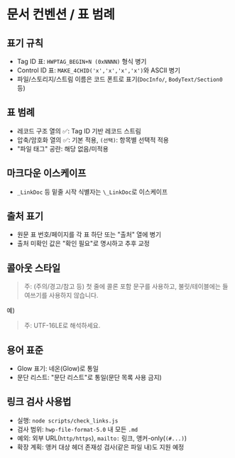 # 문서 컨벤션 / 표 범례

## 표기 규칙

- Tag ID 표: `HWPTAG_BEGIN+N (0xNNNN)` 형식 병기
- Control ID 표: `MAKE_4CHID('x','x','x','x')`와 ASCII 병기
- 파일/스토리지/스트림 이름은 코드 폰트로 표기(`DocInfo/`, `BodyText/Section0` 등)

## 표 범례

- 레코드 구조 열의 ✅: Tag ID 기반 레코드 스트림
- 압축/암호화 열의 ✅: 기본 적용, `(선택)`: 항목별 선택적 적용
- "파일 태그" 공란: 해당 없음/미적용

## 마크다운 이스케이프

- `_LinkDoc` 등 밑줄 시작 식별자는 `\_LinkDoc`로 이스케이프

## 출처 표기

- 원문 표 번호/페이지를 각 표 하단 또는 "출처" 열에 병기
- 출처 미확인 값은 "확인 필요"로 명시하고 추후 교정

## 콜아웃 스타일

> 주: (주의/경고/참고 등) 첫 줄에 콜론 포함 문구를 사용하고, 불릿/테이블에는 들여쓰기를 사용하지 않습니다.

예)

> 주: UTF-16LE로 해석하세요.

## 용어 표준

- Glow 표기: 네온(Glow)로 통일
- 문단 리스트: "문단 리스트"로 통일(문단 목록 사용 금지)

## 링크 검사 사용법

- 실행: `node scripts/check_links.js`
- 검사 범위: `hwp-file-format-5.0` 내 모든 `.md`
- 예외: 외부 URL(`http/https`), `mailto:` 링크, 앵커-only(`(#...)`)
- 확장 계획: 앵커 대상 헤더 존재성 검사(같은 파일 내)도 지원 예정
